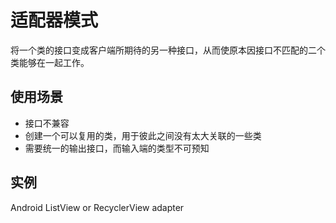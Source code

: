 # 适配器模式
将一个类的接口变成客户端所期待的另一种接口，从而使原本因接口不匹配的二个类能够在一起工作。

## 使用场景
- 接口不兼容
- 创建一个可以复用的类，用于彼此之间没有太大关联的一些类
- 需要统一的输出接口，而输入端的类型不可预知

## 实例
Android ListView or RecyclerView adapter 